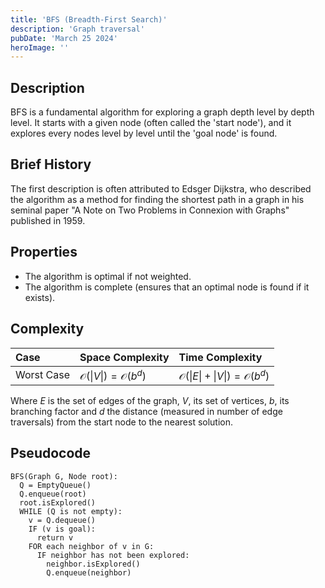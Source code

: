 ```yaml
---
title: 'BFS (Breadth-First Search)'
description: 'Graph traversal'
pubDate: 'March 25 2024'
heroImage: ''
---
```


## Description
BFS is a fundamental algorithm for exploring a graph depth level by depth level. It starts with a given node (often called the 'start node'), and it explores every nodes level by level until the 'goal node' is found.

## Brief History 
The first description is often attributed to Edsger Dijkstra, who described the algorithm as a method for finding the shortest path in a graph in his seminal paper "A Note on Two Problems in Connexion with Graphs" published in 1959.

## Properties 
- The algorithm is optimal if not weighted.
- The algorithm is complete (ensures that an optimal node is found if it exists).

## Complexity
| Case  | Space Complexity   | Time Complexity |
| :--- |:------|:-----|
| Worst Case  |  $\mathcal{O}(\|V\|) = \mathcal{O}(b^d)$       |  $\mathcal{O}(\|E\|+\|V\|) = \mathcal{O}(b^d)$ |

Where $E$ is the set of edges of the graph, $V$, its set of vertices, $b$, its branching factor and $d$ the distance (measured in number of edge traversals) from the start node to the nearest solution. 

## Pseudocode
```
BFS(Graph G, Node root):
  Q = EmptyQueue()
  Q.enqueue(root)
  root.isExplored()
  WHILE (Q is not empty):
    v = Q.dequeue()
    IF (v is goal):
      return v
    FOR each neighbor of v in G:
      IF neighbor has not been explored:
        neighbor.isExplored()
        Q.enqueue(neighbor)
```